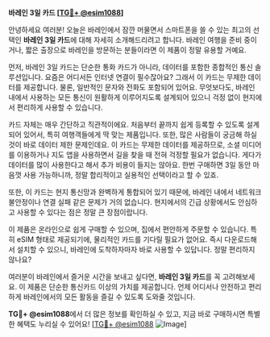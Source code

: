 **바레인 3일 카드 [[TG💪+ @esim1088](https://t.me/s/esim1088)]**

안녕하세요 여러분! 오늘은 바레인에서 잠깐 머물면서 스마트폰을 쓸 수 있는 최고의 선택인 **바레인 3일 카드**에 대해 자세히 소개해드리려고 합니다. 바레인 여행을 준비 중이거나, 짧은 출장으로 바레인을 방문하는 분들이라면 이 제품이 정말 유용할 거예요.

먼저, 바레인 3일 카드는 단순한 통화 카드가 아니라, 데이터를 포함한 종합적인 통신 솔루션입니다. 요즘은 어디서든 인터넷 연결이 필수잖아요? 그래서 이 카드는 무제한 데이터를 제공합니다. 물론, 일반적인 문자와 전화도 포함되어 있어요. 무엇보다도, 바레인 내에서 사용하는 모든 통신이 원활하게 이루어지도록 설계되어 있으니 걱정 없이 현지에서 편리하게 사용할 수 있습니다.

카드 자체는 매우 간단하고 직관적이에요. 처음부터 끝까지 쉽게 등록할 수 있도록 설계되어 있어서, 특히 여행객들에게 딱 맞는 제품입니다. 또한, 많은 사람들이 궁금해 하실 것이 바로 데이터 제한 문제인데요. 이 카드는 무제한 데이터를 제공하므로, 소셜 미디어를 이용하거나 지도 앱을 사용하면서 길을 찾을 때 전혀 걱정할 필요가 없습니다. 게다가 데이터를 많이 사용한다고 해서 추가 비용이 들지는 않아요. 한번 구매하면 3일 동안 마음껏 사용 가능하니까, 정말 합리적이고 실용적인 선택이라고 할 수 있죠.

또한, 이 카드는 현지 통신망과 완벽하게 통합되어 있기 때문에, 바레인 내에서 네트워크 불안정이나 연결 실패 같은 문제가 거의 없습니다. 현지에서의 긴급 상황에서도 안심하고 사용할 수 있다는 점은 정말 큰 장점이랍니다. 

이 제품은 온라인으로 쉽게 구매할 수 있으며, 집에서 편안하게 주문할 수 있습니다. 특히 eSIM 형태로 제공되기에, 물리적인 카드를 기다릴 필요가 없어요. 즉시 다운로드해서 설치할 수 있으니, 바레인에 도착하자마자 바로 사용할 수 있답니다. 정말 편리하지 않나요?

여러분이 바레인에서 즐거운 시간을 보내고 싶다면, **바레인 3일 카드**를 꼭 고려해보세요. 이 제품은 단순한 통신카드 이상의 가치를 제공합니다. 언제 어디서나 안전하고 편리하게 바레인에서의 모든 활동을 즐길 수 있도록 도와줄 것입니다.

**TG💪+ @esim1088**에서 더 많은 정보를 확인하실 수 있고, 지금 바로 구매하시면 특별한 혜택도 누리실 수 있어요! [[TG💪+ @esim1088](https://t.me/s/esim1088) ![Image](https://i.postimg.cc/Y0z9fWf4/image.png)]